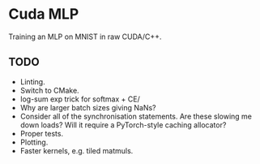 # Cuda MLP
Training an MLP on MNIST in raw CUDA/C++.

## TODO

* Linting.
* Switch to CMake.
* log-sum exp trick for softmax + CE/
* Why are larger batch sizes giving NaNs?
* Consider all of the synchronisation statements. Are these slowing me down loads? Will it require a PyTorch-style caching allocator?
* Proper tests.
* Plotting.
* Faster kernels, e.g. tiled matmuls.
